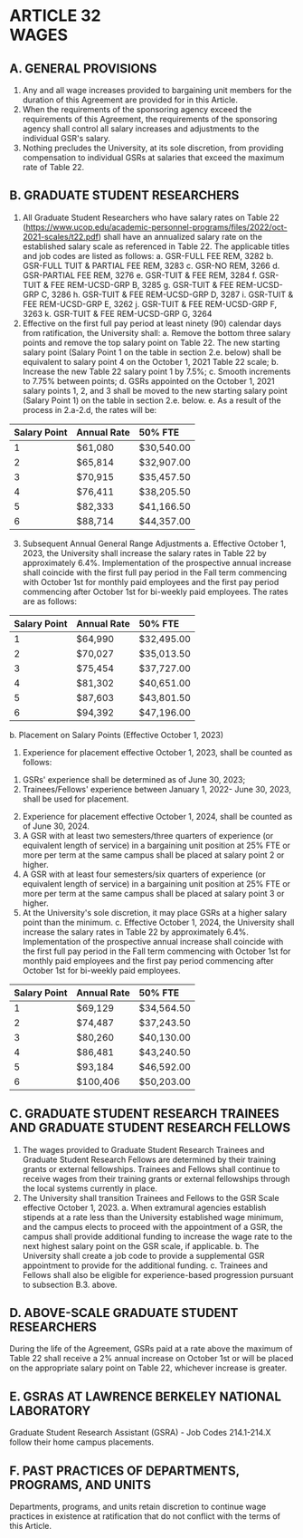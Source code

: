 # ARTICLE 32 <br> WAGES 

## A. GENERAL PROVISIONS

1. Any and all wage increases provided to bargaining unit members for the duration of this Agreement are provided for in this Article.
2. When the requirements of the sponsoring agency exceed the requirements of this Agreement, the requirements of the sponsoring agency shall control all salary increases and adjustments to the individual GSR's salary.
3. Nothing precludes the University, at its sole discretion, from providing compensation to individual GSRs at salaries that exceed the maximum rate of Table 22.

## B. GRADUATE STUDENT RESEARCHERS

1. All Graduate Student Researchers who have salary rates on Table 22 (https://www.ucop.edu/academic-personnel-programs/files/2022/oct-2021-scales/t22.pdf) shall have an annualized salary rate on the established salary scale as referenced in Table 22. The applicable titles and job codes are listed as follows:
a. GSR-FULL FEE REM, 3282
b. GSR-FULL TUIT \& PARTIAL FEE REM, 3283
c. GSR-NO REM, 3266
d. GSR-PARTIAL FEE REM, 3276
e. GSR-TUIT \& FEE REM, 3284
f. GSR-TUIT \& FEE REM-UCSD-GRP B, 3285
g. GSR-TUIT \& FEE REM-UCSD-GRP C, 3286
h. GSR-TUIT \& FEE REM-UCSD-GRP D, 3287
i. GSR-TUIT \& FEE REM-UCSD-GRP E, 3262
j. GSR-TUIT \& FEE REM-UCSD-GRP F, 3263
k. GSR-TUIT \& FEE REM-UCSD-GRP G, 3264
2. Effective on the first full pay period at least ninety (90) calendar days from ratification, the University shall:
a. Remove the bottom three salary points and remove the top salary point on Table 22. The new starting salary point (Salary Point 1 on the table in section 2.e. below) shall be equivalent to salary point 4 on the October 1, 2021 Table 22 scale;
b. Increase the new Table 22 salary point 1 by 7.5%;
c. Smooth increments to 7.75% between points;
d. GSRs appointed on the October 1, 2021 salary points 1, 2, and 3 shall be moved to the new starting salary point (Salary Point 1) on the table in section 2.e. below.
e. As a result of the process in 2.a-2.d, the rates will be:

| Salary Point | Annual Rate | 50% FTE |
| :--- | :--- | :--- |
| 1 | $61,080 | $30,540.00 |
| 2 | $65,814 | $32,907.00 |
| 3 | $70,915 | $35,457.50 |
| 4 | $76,411 | $38,205.50 |
| 5 | $82,333 | $41,166.50 |
| 6 | $88,714 | $44,357.00 |

3. Subsequent Annual General Range Adjustments
a. Effective October 1, 2023, the University shall increase the salary rates in Table 22 by approximately $6.4 \%$. Implementation of the prospective annual increase shall coincide with the first full pay period in the Fall term commencing with October 1st for monthly paid employees and the first pay period commencing after October 1st for bi-weekly paid employees. The rates are as follows:

| Salary Point | Annual Rate | $\mathbf{5 0 \%}$ FTE |
| :--- | :--- | :--- |
| 1 | $64,990 | $32,495.00 |
| 2 | $70,027 | $35,013.50 |
| 3 | $75,454 | $37,727.00 |
| 4 | $81,302 | $40,651.00 |
| 5 | $87,603 | $43,801.50 |
| 6 | $94,392 | $47,196.00 |

b. Placement on Salary Points (Effective October 1, 2023)

1. Experience for placement effective October 1, 2023, shall be counted as follows:
  1) GSRs' experience shall be determined as of June 30, 2023;
  2) Trainees/Fellows' experience between January 1, 2022- June 30, 2023, shall be used for placement.
2. Experience for placement effective October 1, 2024, shall be counted as of June 30, 2024.
3. A GSR with at least two semesters/three quarters of experience (or equivalent length of service) in a bargaining unit position at $25 \%$ FTE or more per term at the same campus shall be placed at salary point 2 or higher.
4. A GSR with at least four semesters/six quarters of experience (or equivalent length of service) in a bargaining unit position at $25 \%$ FTE or more per term at the same campus shall be placed at salary point 3 or higher.
5. At the University's sole discretion, it may place GSRs at a higher salary point than the minimum.
c. Effective October 1, 2024, the University shall increase the salary rates in Table 22 by approximately $6.4 \%$. Implementation of the prospective annual increase shall coincide with the first full pay period in the Fall term commencing with October 1st for monthly paid employees and the first pay period commencing after October 1st for bi-weekly paid employees.

| Salary Point | Annual Rate | $\mathbf{5 0 \%}$ FTE |
| :--- | :--- | :--- |
| 1 | $69,129 | $34,564.50 |
| 2 | $74,487 | $37,243.50 |
| 3 | $80,260 | $40,130.00 |
| 4 | $86,481 | $43,240.50 |
| 5 | $93,184 | $46,592.00 |
| 6 | $100,406 | $50,203.00 |

## C. GRADUATE STUDENT RESEARCH TRAINEES AND GRADUATE STUDENT RESEARCH FELLOWS

1. The wages provided to Graduate Student Research Trainees and Graduate Student Research Fellows are determined by their training grants or external fellowships. Trainees and Fellows shall continue to receive wages from their training grants or external fellowships through the local systems currently in place.
2. The University shall transition Trainees and Fellows to the GSR Scale effective October 1, 2023.
a. When extramural agencies establish stipends at a rate less than the University established wage minimum, and the campus elects to proceed with the appointment of a GSR, the campus shall provide additional funding to increase the wage rate to the next highest salary point on the GSR scale, if applicable.
b. The University shall create a job code to provide a supplemental GSR appointment to provide for the additional funding.
c. Trainees and Fellows shall also be eligible for experience-based progression pursuant to subsection B.3. above.

## D. ABOVE-SCALE GRADUATE STUDENT RESEARCHERS

During the life of the Agreement, GSRs paid at a rate above the maximum of Table 22 shall receive a $2 \%$ annual increase on October 1st or will be placed on the appropriate salary point on Table 22, whichever increase is greater.

## E. GSRAS AT LAWRENCE BERKELEY NATIONAL LABORATORY

Graduate Student Research Assistant (GSRA) - Job Codes 214.1-214.X follow their home campus placements.

## F. PAST PRACTICES OF DEPARTMENTS, PROGRAMS, AND UNITS

Departments, programs, and units retain discretion to continue wage practices in existence at ratification that do not conflict with the terms of this Article.

